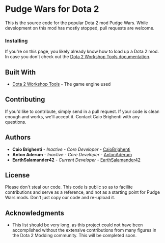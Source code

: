 # Pudge Wars for Dota 2

This is the source code for the popular Dota 2 mod Pudge Wars. While development on this mod has mostly stopped, pull requests are welcome.

### Installing

If you're on this page, you likely already know how to load up a Dota 2 mod. In case you don't check out the [Dota 2 Workshop Tools documentation](https://developer.valvesoftware.com/wiki/Dota_2_Workshop_Tools). 
## Built With

* [Dota 2 Workshop Tools](https://developer.valvesoftware.com/wiki/Dota_2_Workshop_Tools) - The game engine used

## Contributing

If you'd like to contribute, simply send in a pull request. If your code is clean enough and works, we'll accept it. Contact Caio Brighenti with any questions.

## Authors

* **Caio Brighenti** - *Inactive - Core Developer* - [CaioBrighenti](https://github.com/CaioBrighenti)
* **Anton Aderum** - *Inactive - Core Developer* - [AntonAderum](https://github.com/AntonAderum)
* **EarthSalamander42** - *Current Developer* - [EarthSalamander42](https://github.com/EarthSalamander42)

## License

Please don't steal our code. This code is public so as to facilite contributions and serve as a reference, and not as a starting point for Pudge Wars mods. Don't just copy our code and re-upload it.

## Acknowledgments

* This list should be very long, as this project could not have been accomplished without the extensive contributions from many figures in the Dota 2 Modding community. This will be completed soon.
